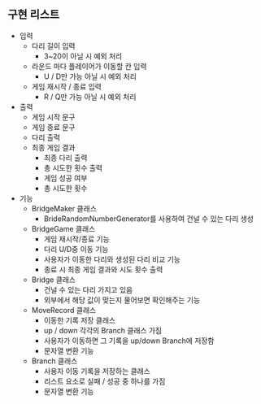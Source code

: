## 구현 리스트 ##

- 입력
  - 다리 길이 입력
    - 3~20이 아닐 시 예외 처리
  - 라운드 마다 플레이어가 이동할 칸 입력
    - U / D만 가능 아닐 시 예외 처리
  - 게임 재시작 / 종료 입력
    - R / Q만 가능 아닐 시 예외 처리
- 출력
  - 게임 시작 문구
  - 게임 종료 문구
  - 다리 출력
  - 최종 게임 결과
    - 최종 다리 출력
    - 총 시도한 횟수 출력
    - 게임 성공 여부
    - 총 시도한 횟수
- 기능
  - BridgeMaker 클래스
    - BrideRandomNumberGenerator를 사용하여 건널 수 있는 다리 생성
  - BridgeGame 클래스
    - 게임 재시작/종료 기능
    - 다리 U/D중 이동 기능
    - 사용자가 이동한 다리와 생성된 다리 비교 기능
    - 종료 시 최종 게임 결과와 시도 횟수 출력
  - Bridge 클래스
    - 건널 수 있는 다리 가지고 있음
    - 외부에서 해당 값이 맞는지 물어보면 확인해주는 기능
  - MoveRecord 클래스
    - 이동한 기록 저장 클래스
    - up / down 각각의 Branch 클래스 가짐
    - 사용자가 이동하면 그 기록을 up/down Branch에 저장함
    - 문자열 변환 기능
  - Branch 클래스
    - 사용자 이동 기록을 저장하는 클래스
    - 리스트 요소로 실패 / 성공 중 하나를 가짐
    - 문자열 변환 기능